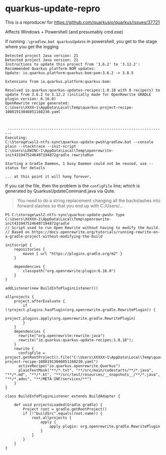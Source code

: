 # quarkus-update-repro

This is a reproducer for <https://github.com/quarkusio/quarkus/issues/37721>

Affects Windows + Powershell (and presumably cmd.exe)

If running `.\gradlew.bat quarkusUpdate` in powershell, you get to the stage where you get the logging

```console
Detected project Java version: 21
Detected project Java version: 21
Instructions to update this project from '3.6.2' to '3.12.2':
Recommended Quarkus platform BOM updates:
Update: io.quarkus.platform:quarkus-bom:pom:3.6.2 -> 3.8.5

Extensions from io.quarkus.platform:quarkus-bom:

Resolved io.quarkus:quarkus-updates-recipes:1.0.18 with 8 recipe(s) to update from 3.6.2 to 3.12.2 (initially made for OpenRewrite GRADLE plugin version: 6.16.0)
OpenRewrite recipe generated: C:\Users\XXXX~1\AppData\Local\Temp\quarkus-project-recipe-10081913046051168230.yaml



 ------------------------------------------------------------------------
Executing:
C:\Storage\wsl2-ntfs-sync\quarkus-update-pwsh\gradlew.bat --console plain --stacktrace --init-script C:\Users\LEWINC~1\AppData\Local\Temp\openrewrite-init4319475246407194872gradle rewriteRun

Starting a Gradle Daemon, 1 busy Daemon could not be reused, use --status for details

... at this point it will hang forever,

```

If you cat the file, then the problem is the `configFile` line; which is generated by QuarkusUpdateCommand.java via Qute.

> You need to do a string replacement changing all the backslashes into forward slashes so that you end up with C:/Users/...

```console
PS C:\storage\wsl2-ntfs-sync\quarkus-update-pwsh> type C:\Users\XXXXX~1\AppData\Local\Temp\openrewrite-init4319475246407194872gradle
// Script used to run Open Rewrite without having to modify the build.
// Based on https://docs.openrewrite.org/tutorials/running-rewrite-on-a-gradle-project-without-modifying-the-build

initscript {
    repositories {
        maven { url "https://plugins.gradle.org/m2" }
    }

    dependencies {
        classpath("org.openrewrite:plugin:6.16.0")
    }
}

addListener(new BuildInfoPluginListener())

allprojects {
    project.afterEvaluate {
        if (!project.plugins.hasPlugin(org.openrewrite.gradle.RewritePlugin)) {
            project.plugins.apply(org.openrewrite.gradle.RewritePlugin)
        }
    }
    dependencies {
      rewrite("org.openrewrite:rewrite-java")
      rewrite("io.quarkus:quarkus-update-recipes:1.0.18");
    }
    rewrite {
      configFile = project.getRootProject().file("C:\Users\XXXXX~1\AppData\Local\Temp\quarkus-project-recipe-10081913046051168230.yaml")
      activeRecipe("io.quarkus.openrewrite.Quarkus")
      plainTextMask("**/*.txt", "**/src/main/codestarts/**/*.java", "**/*.md", "**/*.kt", "**/src/test/resources/__snapshots__/**/*.java", "**/*.adoc", "**/META-INF/services/**")
    }
}

class BuildInfoPluginListener extends BuildAdapter {

    def void projectsLoaded(Gradle gradle) {
        Project root = gradle.getRootProject()
        if (!"buildSrc".equals(root.name)) {
            root.allprojects {
                apply {
                    apply plugin: org.openrewrite.gradle.RewritePlugin
                }
            }
        }
    }
}
```
